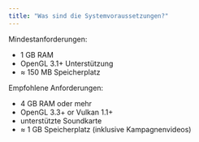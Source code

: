 ```yaml
---
title: "Was sind die Systemvoraussetzungen?"
---
```


Mindestanforderungen:
- 1 GB RAM
- OpenGL 3.1+ Unterstützung
- ≈ 150 MB Speicherplatz

Empfohlene Anforderungen:
- 4 GB RAM oder mehr
- OpenGL 3.3+ or Vulkan 1.1+
- unterstützte Soundkarte
- ≈ 1 GB Speicherplatz (inklusive Kampagnenvideos)
